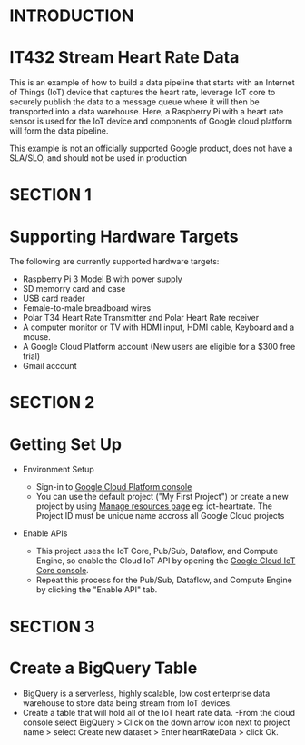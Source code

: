 # INTRODUCTION
# IT432 Stream Heart Rate Data
This is an example of how to build a data pipeline that starts with an Internet of Things (IoT) device that captures the heart rate, leverage IoT core to securely publish the data to a message queue where it will then be transported into a data warehouse. Here, a Raspberry Pi with a heart rate sensor is used for the IoT device and components of Google cloud platform will form the data pipeline.

This example is not an officially supported Google product, does not have a SLA/SLO, and should not be used in production


# SECTION 1
# Supporting Hardware Targets
The following are currently supported hardware targets:
* Raspberry Pi 3 Model B with power supply 
* SD memorry card and case
* USB card reader
* Female-to-male breadboard wires
* Polar T34 Heart Rate Transmitter and Polar Heart Rate receiver
* A computer monitor or TV with HDMI input, HDMI cable, Keyboard and a mouse.
* A Google Cloud Platform account (New users are eligible for a $300 free trial)
* Gmail account


# SECTION 2
# Getting Set Up
  - Environment Setup
    * Sign-in to [Google Cloud Platform console](http://console.cloud.google.com/) 
    * You can use the default project ("My First Project") or create a new project by using [Manage resources page](https://console.cloud.google.com/cloud-resource-manager) eg: iot-heartrate. The Project ID must be unique name accross all Google Cloud projects
 
  - Enable APIs
    * This project uses the IoT Core, Pub/Sub, Dataflow, and Compute Engine, so enable the Cloud IoT API by opening the [Google Cloud IoT Core console](http://console.cloud.google.com/iot/).
    * Repeat this process for the Pub/Sub, Dataflow, and Compute Engine by clicking the "Enable API" tab.
    
     
# SECTION 3
# Create a BigQuery Table
  * BigQuery is a serverless, highly scalable, low cost enterprise data warehouse to store data being stream from IoT devices.
  * Create a table that will hold all of the IoT heart rate data.
    -From the cloud console select BigQuery > Click on the down arrow icon next to project name > select Create new dataset > Enter heartRateData > click Ok.
    
    
